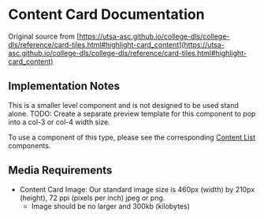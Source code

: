 # Content Card Documentation

Original source from [https://utsa-asc.github.io/college-dls/college-dls/reference/card-tiles.html#highlight-card_content](https://utsa-asc.github.io/college-dls/college-dls/reference/card-tiles.html#highlight-card_content)

## Implementation Notes

This is a smaller level component and is not designed to be used stand alone.  TODO: Create a separate preview template for this component to pop into a col-3 or col-4 width size.

To use a component of this type, please see the corresponding [Content List](content-list) components.

## Media Requirements

- Content Card Image:  Our standard image size is 460px (width) by 210px (height), 72 ppi (pixels per inch) jpeg or png.
    - Image should be no larger and 300kb (kilobytes)